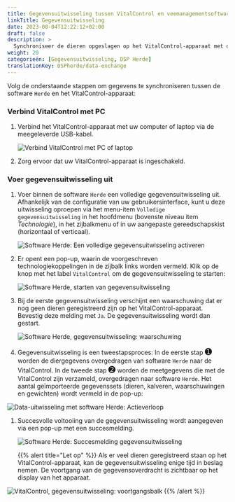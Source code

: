 ```yaml
---
title: Gegevensuitwisseling tussen VitalControl en veemanagementsoftware Herde
linkTitle: Gegevensuitwisseling
date: 2023-08-04T12:22:12+02:00
draft: false
description: >
  Synchroniseer de dieren opgeslagen op het VitalControl-apparaat met dieren beheerd door *Herde* software en draag gemeten waarden over die zijn opgenomen met het VitalControl-apparaat naar *Herde* software.
weight: 20
categorieën: [Gegevensuitwisseling, DSP Herde]
translationKey: DSPherde/data-exchange
---
```

Volg de onderstaande stappen om gegevens te synchroniseren tussen de software `Herde` en het VitalControl-apparaat:

### Verbind VitalControl met PC

1. Verbind het VitalControl-apparaat met uw computer of laptop via de meegeleverde USB-kabel.

   ![Verbind VitalControl met PC of laptop](/images/synchronisation/connect-to-pc.svg "Verbind VitalControl met PC")

1. Zorg ervoor dat uw VitalControl-apparaat is ingeschakeld.

### Voer gegevensuitwisseling uit

1. Voer binnen de software `Herde` een volledige gegevensuitwisseling uit. Afhankelijk van de configuratie van uw gebruikersinterface, kunt u deze uitwisseling oproepen via het menu-item `Volledige gegevensuitwisseling` in het hoofdmenu (bovenste niveau item _Technologie_), in het zijbalkmenu of in uw aangepaste gereedschapskist (horizontaal of verticaal).

   ![Software Herde: Een volledige gegevensuitwisseling activeren](../screenshots/data-exchange.png "Herde: Gegevensuitwisseling activeren")

1. Er opent een pop-up, waarin de voorgeschreven technologiekoppelingen in de zijbalk links worden vermeld. Klik op de knop met het label `VitalControl` om de gegevensuitwisseling te starten:

   ![Software Herde, starten van gegevensuitwisseling](../screenshots/start-transfer.png "Herde: Start gegevensuitwisseling")

1. Bij de eerste gegevensuitwisseling verschijnt een waarschuwing dat er nog geen dieren geregistreerd zijn op het VitalControl-apparaat. Bevestig deze melding met `Ja`. De gegevensuitwisseling wordt dan gestart.

   ![Software Herde, gegevensuitwisseling: waarschuwing](../screenshots/warning.png "Gegevensuitwisseling: waarschuwing")

1. Gegevensuitwisseling is een tweestapsproces: In de eerste stap <span style="font-size: 140%">➊</span> worden de diergegevens overgedragen van software `Herde` naar de VitalControl. In de tweede stap <span style="font-size: 140%">➋</span> worden de meetgegevens die met de VitalControl zijn verzameld, overgedragen naar software `Herde`. Het aantal geïmporteerde gegevenssets (dieren, kalveren, waarschuwingen en gewichten) wordt vermeld in de pop-up:

![Data-uitwisseling met software Herde: Actieverloop](../screenshots/data-transfer.png "Data-uitwisseling: Actieverloop")

1. Succesvolle voltooiing van de gegevensuitwisseling wordt aangegeven via een pop-up met een succesmelding.

   ![Software Herde: Succesmelding gegevensuitwisseling](../screenshots/success-message.png "Herde: Succesmelding gegevensuitwisseling")

    {{% alert title="Let op" %}}
Als er veel dieren geregistreerd staan op het VitalControl-apparaat, kan de gegevensuitwisseling enige tijd in beslag nemen. De voortgang van de gegevensoverdracht is zichtbaar op het display van het apparaat.

![VitalControl, gegevensuitwisseling: voortgangsbalk](../../vcsynchronizer/images/import-animals/data-transfer.png "VitalControl: voortgangsbalk gegevensuitwisseling")
    {{% /alert %}}
